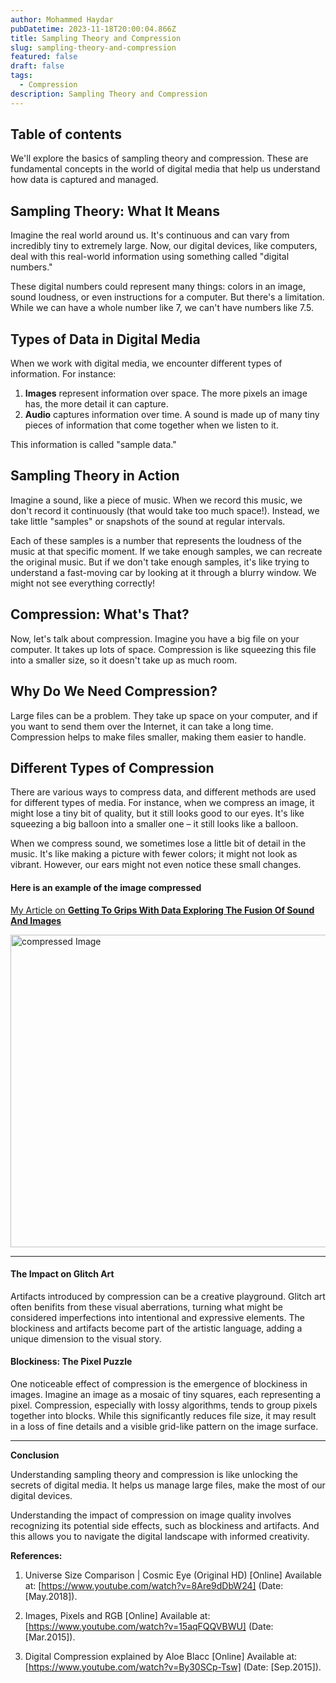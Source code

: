```yaml
---
author: Mohammed Haydar
pubDatetime: 2023-11-18T20:00:04.866Z
title: Sampling Theory and Compression
slug: sampling-theory-and-compression
featured: false
draft: false
tags:
  - Compression
description: Sampling Theory and Compression
---
```


## Table of contents

We'll explore the basics of sampling theory and compression. These are fundamental concepts in the world of digital media that help us understand how data is captured and managed.

## Sampling Theory: What It Means

Imagine the real world around us. It's continuous and can vary from incredibly tiny to extremely large. Now, our digital devices, like computers, deal with this real-world information using something called "digital numbers."

These digital numbers could represent many things: colors in an image, sound loudness, or even instructions for a computer. But there's a limitation. While we can have a whole number like 7, we can't have numbers like 7.5.

## Types of Data in Digital Media

When we work with digital media, we encounter different types of information. For instance:

1. **Images** represent information over space. The more pixels an image has, the more detail it can capture.
2. **Audio** captures information over time. A sound is made up of many tiny pieces of information that come together when we listen to it.

This information is called "sample data."

## Sampling Theory in Action

Imagine a sound, like a piece of music. When we record this music, we don't record it continuously (that would take too much space!). Instead, we take little "samples" or snapshots of the sound at regular intervals.

Each of these samples is a number that represents the loudness of the music at that specific moment. If we take enough samples, we can recreate the original music. But if we don't take enough samples, it's like trying to understand a fast-moving car by looking at it through a blurry window. We might not see everything correctly!

## Compression: What's That?

Now, let's talk about compression. Imagine you have a big file on your computer. It takes up lots of space. Compression is like squeezing this file into a smaller size, so it doesn't take up as much room.

## Why Do We Need Compression?

Large files can be a problem. They take up space on your computer, and if you want to send them over the Internet, it can take a long time. Compression helps to make files smaller, making them easier to handle.

## Different Types of Compression

There are various ways to compress data, and different methods are used for different types of media. For instance, when we compress an image, it might lose a tiny bit of quality, but it still looks good to our eyes. It's like squeezing a big balloon into a smaller one – it still looks like a balloon.

When we compress sound, we sometimes lose a little bit of detail in the music. It's like making a picture with fewer colors; it might not look as vibrant. However, our ears might not even notice these small changes.

#### Here is an example of the image compressed

[My Article on **Getting To Grips With Data Exploring The Fusion Of Sound And Images**](https://mohammedhaydar.com/blog/getting-to-grips-with-data-exploring-the-fusion-of-sound-and-images)

<img src="https://cdn.sanity.io/images/nnrx9w3l/production/42cf347a4526c1a4343b16fab2db6625ff37e983-1366x686.png?w=2000&fit=max&auto=format&dpr=2" alt="compressed Image" height="500" width="800" />

---

#### The Impact on Glitch Art

Artifacts introduced by compression can be a creative playground. Glitch art often benifits from these visual aberrations, turning what might be considered imperfections into intentional and expressive elements. The blockiness and artifacts become part of the artistic language, adding a unique dimension to the visual story.

#### Blockiness: The Pixel Puzzle

One noticeable effect of compression is the emergence of blockiness in images. Imagine an image as a mosaic of tiny squares, each representing a pixel. Compression, especially with lossy algorithms, tends to group pixels together into blocks. While this significantly reduces file size, it may result in a loss of fine details and a visible grid-like pattern on the image surface.

---

**Conclusion**

Understanding sampling theory and compression is like unlocking the secrets of digital media. It helps us manage large files, make the most of our digital devices.

Understanding the impact of compression on image quality involves recognizing its potential side effects, such as blockiness and artifacts. And this allows you to navigate the digital landscape with informed creativity.

**References:**

1. Universe Size Comparison | Cosmic Eye (Original HD) [Online] Available at: [https://www.youtube.com/watch?v=8Are9dDbW24] (Date: [May.2018]).

2. Images, Pixels and RGB
   [Online] Available at: [https://www.youtube.com/watch?v=15aqFQQVBWU] (Date: [Mar.2015]).

3. Digital Compression explained by Aloe Blacc
   [Online] Available at: [https://www.youtube.com/watch?v=By30SCp-Tsw] (Date: [Sep.2015]).
